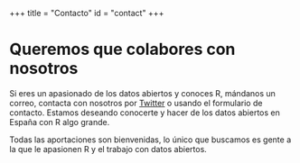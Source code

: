 +++
title = "Contacto"
id = "contact"
+++

# Queremos que colabores con nosotros

Si eres un apasionado de los datos abiertos y conoces R, mándanos un correo, contacta con nosotros por [Twitter](https://twitter.com/rOpenSpain) o usando el formulario de contacto. Estamos deseando conocerte y hacer de los datos abiertos en España con R algo grande.

Todas las aportaciones son bienvenidas, lo único que buscamos es gente a la que le apasionen R y el trabajo con datos abiertos.
